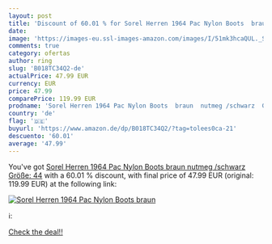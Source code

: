 ```yaml
---
layout: post
title: 'Discount of 60.01 % for Sorel Herren 1964 Pac Nylon Boots  braun'
date: 
image: 'https://images-eu.ssl-images-amazon.com/images/I/51mk3hcaQUL._SL200_.jpg'
comments: true
category: ofertas
author: ring
slug: 'B018TC34Q2-de'
actualPrice: 47.99 EUR
currency: EUR
price: 47.99
comparePrice: 119.99 EUR
prodname: 'Sorel Herren 1964 Pac Nylon Boots  braun  nutmeg /schwarz  Größe: 44'
country: 'de'
flag: '🇩🇪'
buyurl: 'https://www.amazon.de/dp/B018TC34Q2/?tag=tolees0ca-21'
descuento: '60.01'
average: '47.99'
---
```


You've got [Sorel Herren 1964 Pac Nylon Boots  braun  nutmeg /schwarz  Größe: 44](https://www.amazon.de/dp/B018TC34Q2/?tag=tolees0ca-21) with a  60.01 % discount, with final price of 47.99 EUR (original: 119.99 EUR) at the following link:

[![Sorel Herren 1964 Pac Nylon Boots  braun](https://images-eu.ssl-images-amazon.com/images/I/51mk3hcaQUL._SL200_.jpg)](https://www.amazon.de/dp/B018TC34Q2/?tag=tolees0ca-21)

ℹ️:


[Check the deal!!](https://www.amazon.de/dp/B018TC34Q2/?tag=tolees0ca-21)
